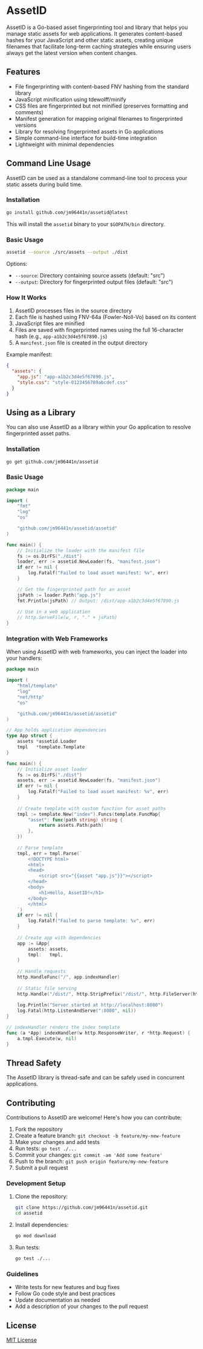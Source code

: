 # AssetID

AssetID is a Go-based asset fingerprinting tool and library that helps you manage static assets for web applications. It generates content-based hashes for your JavaScript and other static assets, creating unique filenames that facilitate long-term caching strategies while ensuring users always get the latest version when content changes.

## Features

- File fingerprinting with content-based FNV hashing from the standard library
- JavaScript minification using tdewolff/minify
- CSS files are fingerprinted but not minified (preserves formatting and comments)
- Manifest generation for mapping original filenames to fingerprinted versions
- Library for resolving fingerprinted assets in Go applications
- Simple command-line interface for build-time integration
- Lightweight with minimal dependencies

## Command Line Usage

AssetID can be used as a standalone command-line tool to process your static assets during build time.

### Installation

```bash
go install github.com/jm96441n/assetid@latest
```

This will install the `assetid` binary to your `$GOPATH/bin` directory.

### Basic Usage

```bash
assetid --source ./src/assets --output ./dist
```

Options:
- `--source`: Directory containing source assets (default: "src")
- `--output`: Directory for fingerprinted output files (default: "src")

### How It Works

1. AssetID processes files in the source directory
2. Each file is hashed using FNV-64a (Fowler-Noll-Vo) based on its content
3. JavaScript files are minified
4. Files are saved with fingerprinted names using the full 16-character hash (e.g., `app-a1b2c3d4e5f67890.js`)
5. A `manifest.json` file is created in the output directory

Example manifest:
```json
{
  "assets": {
    "app.js": "app-a1b2c3d4e5f67890.js",
    "style.css": "style-0123456789abcdef.css"
  }
}
```

## Using as a Library

You can also use AssetID as a library within your Go application to resolve fingerprinted asset paths.

### Installation

```bash
go get github.com/jm96441n/assetid
```

### Basic Usage

```go
package main

import (
    "fmt"
    "log"
    "os"

    "github.com/jm96441n/assetid/assetid"
)

func main() {
    // Initialize the loader with the manifest file
    fs := os.DirFS("./dist")
    loader, err := assetid.NewLoader(fs, "manifest.json")
    if err != nil {
        log.Fatalf("Failed to load asset manifest: %v", err)
    }

    // Get the fingerprinted path for an asset
    jsPath := loader.Path("app.js")
    fmt.Println(jsPath) // Output: /dist/app-a1b2c3d4e5f67890.js
    
    // Use in a web application
    // http.ServeFile(w, r, "." + jsPath)
}
```

### Integration with Web Frameworks

When using AssetID with web frameworks, you can inject the loader into your handlers:

```go
package main

import (
    "html/template"
    "log"
    "net/http"
    "os"

    "github.com/jm96441n/assetid/assetid"
)

// App holds application dependencies
type App struct {
    assets *assetid.Loader
    tmpl   *template.Template
}

func main() {
    // Initialize asset loader
    fs := os.DirFS("./dist")
    assets, err := assetid.NewLoader(fs, "manifest.json")
    if err != nil {
        log.Fatalf("Failed to load asset manifest: %v", err)
    }
    
    // Create template with custom function for asset paths
    tmpl := template.New("index").Funcs(template.FuncMap{
        "asset": func(path string) string {
            return assets.Path(path)
        },
    })
    
    // Parse template
    tmpl, err = tmpl.Parse(`
        <!DOCTYPE html>
        <html>
        <head>
            <script src="{{asset "app.js"}}"></script>
        </head>
        <body>
            <h1>Hello, AssetID!</h1>
        </body>
        </html>
    `)
    if err != nil {
        log.Fatalf("Failed to parse template: %v", err)
    }
    
    // Create app with dependencies
    app := &App{
        assets: assets,
        tmpl:   tmpl,
    }
    
    // Handle requests
    http.HandleFunc("/", app.indexHandler)
    
    // Static file serving
    http.Handle("/dist/", http.StripPrefix("/dist/", http.FileServer(http.Dir("./dist"))))
    
    log.Println("Server started at http://localhost:8080")
    log.Fatal(http.ListenAndServe(":8080", nil))
}

// indexHandler renders the index template
func (a *App) indexHandler(w http.ResponseWriter, r *http.Request) {
    a.tmpl.Execute(w, nil)
}
```

## Thread Safety

The AssetID library is thread-safe and can be safely used in concurrent applications.

## Contributing

Contributions to AssetID are welcome! Here's how you can contribute:

1. Fork the repository
2. Create a feature branch: `git checkout -b feature/my-new-feature`
3. Make your changes and add tests
4. Run tests: `go test ./...`
5. Commit your changes: `git commit -am 'Add some feature'`
6. Push to the branch: `git push origin feature/my-new-feature`
7. Submit a pull request

### Development Setup

1. Clone the repository:
   ```bash
   git clone https://github.com/jm96441n/assetid.git
   cd assetid
   ```

2. Install dependencies:
   ```bash
   go mod download
   ```

3. Run tests:
   ```bash
   go test ./...
   ```

### Guidelines

- Write tests for new features and bug fixes
- Follow Go code style and best practices
- Update documentation as needed
- Add a description of your changes to the pull request

## License

[MIT License](LICENSE)